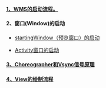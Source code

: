 #### [1、WMS的启动流程。](http://gityuan.com/2017/01/08/windowmanger/)


#### 2、窗口(Window)的启动

  - [startingWindow（预览窗口）的启动](http://gityuan.com/2017/01/15/wms_starting_window/)       
  
  - [Activity窗口的启动](http://gityuan.com/2017/01/22/start-activity-wms/)
  
#### [3、Choreographer和Vsync信号原理](http://gityuan.com/2017/02/25/choreographer/)

#### [4、View的绘制流程](https://blog.csdn.net/yanbober/article/details/46128379/)





